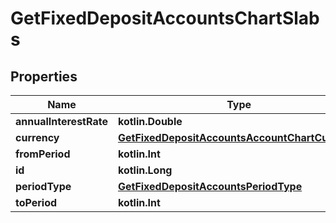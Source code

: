 
# GetFixedDepositAccountsChartSlabs

## Properties
| Name | Type | Description | Notes |
| ------------ | ------------- | ------------- | ------------- |
| **annualInterestRate** | **kotlin.Double** |  |  [optional] |
| **currency** | [**GetFixedDepositAccountsAccountChartCurrency**](GetFixedDepositAccountsAccountChartCurrency.md) |  |  [optional] |
| **fromPeriod** | **kotlin.Int** |  |  [optional] |
| **id** | **kotlin.Long** |  |  [optional] |
| **periodType** | [**GetFixedDepositAccountsPeriodType**](GetFixedDepositAccountsPeriodType.md) |  |  [optional] |
| **toPeriod** | **kotlin.Int** |  |  [optional] |



